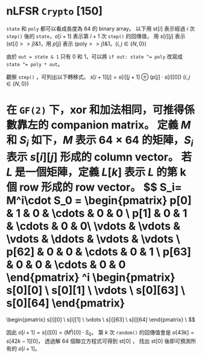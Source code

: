 # nLFSR `Crypto` [150]

`state` 和 `poly` 都可以看成長度為 $64$ 的 binary array。
以下用 $\text{st}[i]$ 表示經過 $i$ 次 `step()` 後的 `state`，$o[i+1]$ 表示第 $i+1$ 次 `step()` 的回傳值，
用 $s[i][j]$ 表示 $(\text{st}[i] >> j) \&1$，用 $p[j]$ 表示 $(\text{poly} >> j) \&1$。($i,j\in \{N,0\}$)

由於 `out = state & 1` 只有 0 和 1，可以將 `if out: state ^= poly` 改寫成 `state ^= poly * out`。

觀察 `step()` ，可列出以下轉移式。
$s[i+1][j] = s[i][j+1] \oplus (p[j] \cdot s[i][0]) ~ (i,j\in \{N,0\})$

在 `GF(2)` 下，xor 和加法相同，可推得係數靠左的 companion matrix。
定義 $M$ 和 $S_i$ 如下，$M$ 表示 $64\times64$ 的矩陣，$S_i$ 表示 $s[i][j]$ 形成的 column  vector。
若 $L$ 是一個矩陣，定義 $L[k]$ 表示 $L$ 的第 k 個 row 形成的 row vector。
$$
S_i=
M^i\cdot S_0 = 
\begin{pmatrix}
p[0] & 1 & 0 & \cdots & 0 & 0 \\
p[1] & 0 & 1 & \cdots & 0 & 0\\
\vdots  & \vdots & \vdots  & \ddots & \vdots & \vdots  \\
p[62] & 0 & 0 & \cdots & 0 & 1 \\
p[63] & 0 & 0 & \cdots & 0 & 0
\end{pmatrix}
^i
\begin{pmatrix}
s[0][0] \\ s[0][1] \\ \vdots \\ s[0][63] \\ s[0][64]
\end{pmatrix}
=
\begin{pmatrix}
s[i][0] \\ s[i][1] \\ \vdots \\ s[i][63] \\ s[i][64]
\end{pmatrix} \\
$$

因此 $o[i+1]=s[i][0]=(M^i)[0] \cdot S_0$，
第 $k$ 次 `random()` 的回傳值會是 $o[43k]=s[42k-1][0]$，
透過解 $64$ 個聯立方程式可得到 $\text{st}[0]$ ，
找出 $\text{st}[0]$ 後即可預測所有的 $o[i+1]$。

